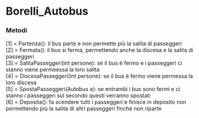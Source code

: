 # Borelli_Autobus

### Metodi
[1] = Partenza(): il bus parte e non permette più la salita di passeggeri\
[2] = Fermata(): il bus si ferma, permettendo anche la discesa e la salita di passeggeri\
[3] = SalitaPasseggeri(int persone): se il bus è fermo e i passeggeri ci stanno viene permeessa la loro salita\
[4] = DiscesaPasseggeri(int persone): se il bus è fermo viene permessa la loro discesa\
[5] = SpostaPasseggeri(Autobus a): se entrambi i bus sono fermi e ci stanno i passeggeri sul secondo questi verranno spostati\
[6] = Deposita(): fa scendere tutti i passeggeri e finisce in deposito non permettendo più la salita di altri passeggeri finchè non riparte
